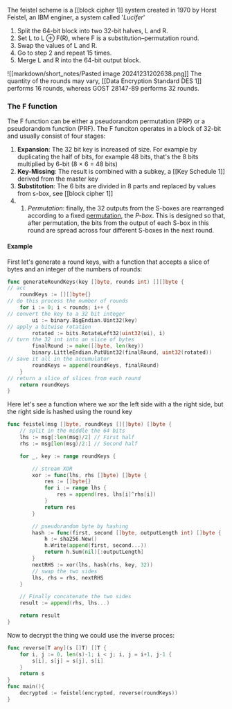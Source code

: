 The feistel scheme is a [[block cipher 1]] system created in 1970 by Horst Feistel, an IBM enginer, a system called '*Lucifer*'
1. Split the 64-bit block into two 32-bit halves, L and R.
2. Set L to L ⊕ F(R), where F is a substitution–permutation round.
3. Swap the values of L and R.
4. Go to step 2 and repeat 15 times.
5. Merge L and R into the 64-bit output block.

![[markdown/short_notes/Pasted image 20241231202638.png]]
The quantity of the rounds may vary, [[Data Encryption Standard DES 1]] performs 16 rounds, whereas GOST 28147-89 performs 32 rounds.

### The F function
The F function can be either a pseudorandom permutation (PRP) or a pseudorandom function (PRF). The F funciton operates in a block of 32-bit and usually consist of four stages:
1. **Expansion**: The 32 bit key is increased of size. For example by duplicating the half of bits, for example 48 bits, that's the 8 bits multiplied by 6-bit (8 × 6 = 48 bits)
2. **Key-Missing**: The result is combined with a subkey, a [[Key Schedule 1]] derived from the master key
3. **Substitotion**: The 6 bits are divided in 8 parts and replaced by values from s-box, see [[block cipher 1]]
4. 1. _Permutation_: finally, the 32 outputs from the S-boxes are rearranged according to a fixed [permutation](https://en.wikipedia.org/wiki/Permutation "Permutation"), the _P-box_. This is designed so that, after permutation, the bits from the output of each S-box in this round are spread across four different S-boxes in the next round.
#### Example
First let's generate a round keys, with a function that accepts a slice of bytes and an integer of the numbers of rounds:
```go
func generateRoundKeys(key []byte, rounds int) [][]byte {
// acc
    roundKeys := [][]byte{}
// do this process the number of rounds
    for i := 0; i < rounds; i++ {
// convert the key to a 32 bit integer
        ui := binary.BigEndian.Uint32(key)
// apply a bitwise rotation
        rotated := bits.RotateLeft32(uint32(ui), i)
// turn the 32 int into an slice of bytes
        finalRound := make([]byte, len(key))
        binary.LittleEndian.PutUint32(finalRound, uint32(rotated))
// save it all in the accumulator
        roundKeys = append(roundKeys, finalRound)
    }
// return a slice of slices from each round
    return roundKeys
}
```
Here let's see a function where we xor the left side with a the right side, but the right side is hashed using the round key
```go
func feistel(msg []byte, roundKeys [][]byte) []byte {
    // split in the middle the 64 bits
    lhs := msg[:len(msg)/2] // First half
    rhs := msg[len(msg)/2:] // Second half

    for _, key := range roundKeys {

        // stream XOR
        xor := func(lhs, rhs []byte) []byte {
            res := []byte{}
            for i := range lhs {
                res = append(res, lhs[i]^rhs[i])
            }
            return res
        }

        // pseudorandom byte by hashing
        hash := func(first, second []byte, outputLength int) []byte {
            h := sha256.New()
            h.Write(append(first, second...))
            return h.Sum(nil)[:outputLength]
        }
        nextRHS := xor(lhs, hash(rhs, key, 32))
        // swap the two sides
        lhs, rhs = rhs, nextRHS
    }

	// Finally concatenate the two sides 
    result := append(rhs, lhs...)

    return result
}
```
Now to decrypt the thing we could use the inverse proces:
```go
func reverse[T any](s []T) []T {
    for i, j := 0, len(s)-1; i < j; i, j = i+1, j-1 {
        s[i], s[j] = s[j], s[i]
    }
    return s
}
func main(){
	decrypted := feistel(encrypted, reverse(roundKeys))
}
```